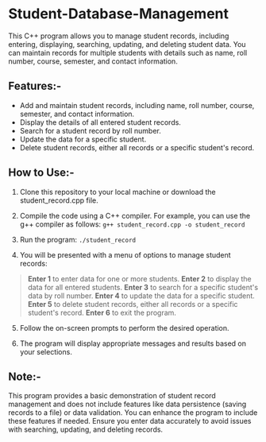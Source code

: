 # Student-Database-Management
This C++ program allows you to manage student records, including entering, displaying, searching, updating, and deleting student data. You can maintain records for multiple students with details such as name, roll number, course, semester, and contact information.

## Features:-
- Add and maintain student records, including name, roll number, course, semester, and contact information.
- Display the details of all entered student records.
- Search for a student record by roll number.
- Update the data for a specific student.
- Delete student records, either all records or a specific student's record.

## How to Use:-
1. Clone this repository to your local machine or download the student_record.cpp file.

2. Compile the code using a C++ compiler. For example, you can use the g++ compiler as follows:
`g++ student_record.cpp -o student_record`

3. Run the program:
`./student_record`

4. You will be presented with a menu of options to manage student records:
> **Enter 1** to enter data for one or more students.
> **Enter 2** to display the data for all entered students.
> **Enter 3** to search for a specific student's data by roll number.
> **Enter 4** to update the data for a specific student.
> **Enter 5** to delete student records, either all records or a specific student's record.
> **Enter 6** to exit the program.

5. Follow the on-screen prompts to perform the desired operation.

6. The program will display appropriate messages and results based on your selections.

## Note:-
This program provides a basic demonstration of student record management and does not include features like data persistence (saving records to a file) or data validation. You can enhance the program to include these features if needed. Ensure you enter data accurately to avoid issues with searching, updating, and deleting records.
